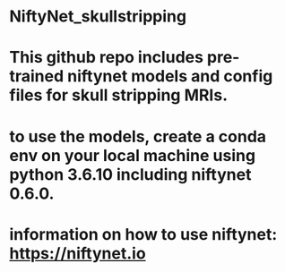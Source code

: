 # NiftyNet_skullstripping

# This github repo includes pre-trained niftynet models and config files for skull stripping MRIs.
# to use the models, create a conda env on your local machine using python 3.6.10 including niftynet 0.6.0.
# information on how to use niftynet: https://niftynet.io
